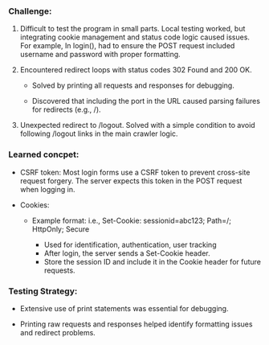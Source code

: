 

### Challenge:
1) Difficult to test the program in small parts. Local testing worked, but integrating cookie management and status code logic caused issues. For example, In login(), had to ensure the POST request included username and password with proper formatting.

2) Encountered redirect loops with status codes 302 Found and 200 OK.

   * Solved by printing all requests and responses for debugging.

   * Discovered that including the port in the URL caused parsing failures for redirects (e.g., /).

3) Unexpected redirect to /logout. Solved with a simple condition to avoid following /logout links in the main crawler logic.




### Learned concpet:
* CSRF token:
Most login forms use a CSRF token to prevent cross-site request forgery. The server expects this token in the POST request when logging in.

* Cookies: 
    * Example format:
    i.e., Set-Cookie: sessionid=abc123; Path=/; HttpOnly; Secure
    
        - Used for identification, authentication, user tracking
        -  After login, the server sends a Set-Cookie header.
         - Store the session ID and include it in the Cookie header for future requests.


### Testing Strategy:
* Extensive use of print statements was essential for debugging.

* Printing raw requests and responses helped identify formatting issues and redirect problems.
